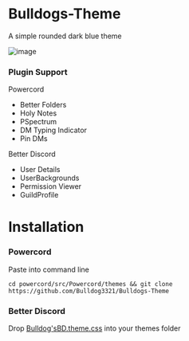 # Bulldogs-Theme
A simple rounded dark blue theme

![image](https://cdn.discordapp.com/attachments/825154270881775677/891495193184964688/DiscordCanary_hsyCx3vZai.png)

### Plugin Support
Powercord
* Better Folders
* Holy Notes
* PSpectrum
* DM Typing Indicator
* Pin DMs

Better Discord
* User Details
* UserBackgrounds
* Permission Viewer
* GuildProfile

# Installation

### Powercord
Paste into command line
```
cd powercord/src/Powercord/themes && git clone https://github.com/Bulldog3321/Bulldogs-Theme
```

### Better Discord
Drop [Bulldog'sBD.theme.css](https://bulldog3321.github.io/Bulldogs-Theme/Bulldog'sBD.theme.css) into your themes folder
